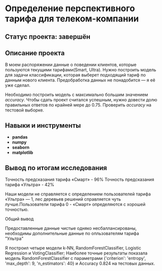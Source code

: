 # Определение перспективного тарифа для телеком-компании

## Статус проекта: завершён

## Описание проекта

В моем распоряжении данные о поведении клиентов, которые пользуются текущими тарифами(Smart, Ultra). Нужно построить модель для задачи классификации, которая выберет подходящий тариф по данным нового клиента. Предобработка данных не понадобится — я её уже сделал.

Необходимо построить модель с максимально большим значением *accuracy*. Чтобы сдать проект считался успешным, нужно довести долю правильных ответов по крайней мере до 0.75. Проверить *accuracy* на тестовой выборке.

## Навыки и инструменты

- **pandas**
- **numpy**
- **seaborn**
- **matplotlib**

## Вывод по итогам исследования
Точность предсказания тарифа «Смарт» - 96% Точность предсказания тарифа «Ультра»  - 42%

Наши модели не справляется с определением пользователей тарифа «Ультра» — 1, лес деревьев решений справляется чуть лучше.Пользователи тарифа 0 - «Смарт» определяются с хорошей точностью.

Общий вывод

Предоставленные данные чистые одняко несбаллансированы, необходимы дополнительные данные по опльзователям тарифа "Ультра"

Я построил четыре модели k-NN, RandomForestClassifier, Logistic Regression и VotingClassifier; Наиболее точные результаты показала модель RandomForestClassifier с параметрами {'criterion': 'entropy', 'max_depth': 9, 'n_estimators': 40} и Accuracy 0.824 на тестовых данных.
